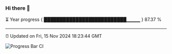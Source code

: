### Hi there 👋

⏳ Year progress { ██████████████████████████▁▁▁▁ } 87.37 %

---

⏰ Updated on Fri, 15 Nov 2024 18:23:44 GMT

![Progress Bar CI](https://github.com/liununu/liununu/workflows/Progress%20Bar%20CI/badge.svg)
